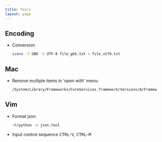 ```yaml
---
title: Tools
layout: page
---
```


## Encoding

- Conversion

    ``` bash
    iconv -f GBK -t UTF-8 file_gbk.txt > file_utf8.txt
    ```

## Mac

- Remove multiple items in 'open with' menu:

    ``` bash
    /System/Library/Frameworks/CoreServices.framework/Versions/A/Frameworks/LaunchServices.framework/Versions/A/Support/lsregister -kill -r -domain local -domain system -domain user
    ```

## Vim

- Format json

    ``` bash
    :%!python -m json.tool
    ```

- Input control sequence <kbd>CTRL</kbd>-<kbd>V</kbd>, <kbd>CTRL</kbd>-<kbd>M</kbd>
